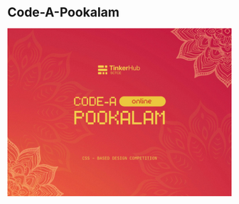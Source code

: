 # Code-A-Pookalam
<img src="https://raw.githubusercontent.com/tinkerhubsct26-max/tinkerhubsct26-max/main/assets/cap-banner.jpg" alt="Banner" width="800" />
